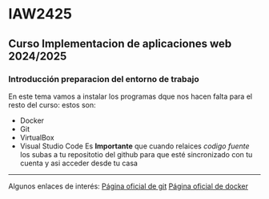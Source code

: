 # IAW2425
## Curso Implementacion de aplicaciones web 2024/2025
### Introducción preparacion del entorno de trabajo
En este tema vamos a instalar los programas dque nos hacen falta para el resto del curso: estos son:
 - Docker
 - Git
 - VirtualBox
 - Visual Studio Code 
Es **Importante** que cuando relaices *codigo fuente* los subas a tu repositotio del github para que esté sincronizado con tu cuenta y asi acceder desde tu casa
---
Algunos  enlaces de interés: 
    [Página oficial de git](https://git-scm.com/)
    [Página oficial de docker](https://www.docker.com)